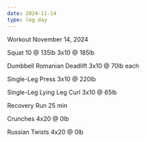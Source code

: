 ```yaml
---
date: 2024-11-14
type: leg day
---
```

Workout November 14, 2024

Squat
10 @ 135lb
3x10 @ 185lb

Dumbbell Romanian Deadlift
3x10 @ 70lb each

Single-Leg Press
3x10 @ 220lb

Single-Leg Lying Leg Curl
3x10 @ 65lb

Recovery Run
25 min

Crunches
4x20 @ 0lb

Russian Twists
4x20 @ 0lb